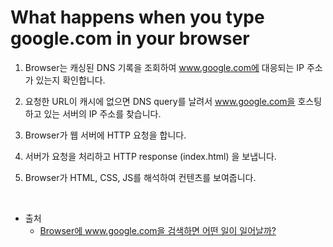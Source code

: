 # What happens when you type google.com in your browser

1. Browser는 캐싱된 DNS 기록을 조회하여 www.google.com에 대응되는 IP 주소가 있는지 확인합니다.

2. 요청한 URL이 캐시에 없으면 DNS query를 날려서 www.google.com을 호스팅하고 있는 서버의 IP 주소를 찾습니다.

3. Browser가 웹 서버에 HTTP 요청을 합니다.

4. 서버가 요청을 처리하고 HTTP response (index.html) 을 보냅니다.

5. Browser가 HTML, CSS, JS를 해석하여 컨텐츠를 보여줍니다.

<br />

- 출처
  - [Browser에 www.google.com을 검색하면 어떤 일이 일어날까?](https://devjin-blog.com/what-happen-browser-search/)
